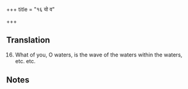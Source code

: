 +++
title = "१६ यो व"

+++
## Translation
16. What of you, O waters, is the wave of the waters within the waters,  
etc. etc.

## Notes

